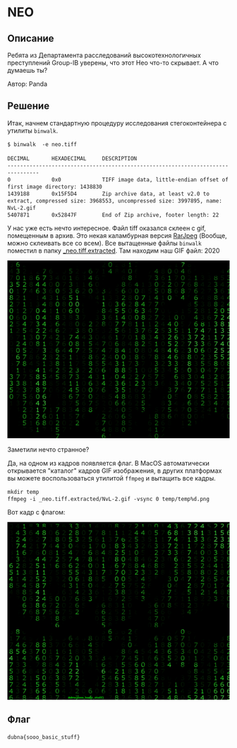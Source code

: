 # NEO
## Описание

Ребята из Департамента расследований высокотехнологичных преступлений Group-IB уверены, что этот Нео что-то скрывает. А что думаешь ты?

Автор: Panda

## Решение 

Итак, начнем стандартную процедуру исследования стегоконтейнера с утилиты `binwalk`.

```
$ binwalk  -e neo.tiff

DECIMAL       HEXADECIMAL     DESCRIPTION
--------------------------------------------------------------------------------
0             0x0             TIFF image data, little-endian offset of first image directory: 1438830
1439188       0x15F5D4        Zip archive data, at least v2.0 to extract, compressed size: 3968553, uncompressed size: 3997895, name: NvL-2.gif
5407871       0x52847F        End of Zip archive, footer length: 22
```

У нас уже есть нечто интересное. Файл tiff оказался склеен с gif, помещенным в архив. 
Это некая каламбурная версия [RarJpeg](https://lurkmore.to/Rarjpeg) (Вообще, можно склеивать все со всем).
Все вытащенные файлы `binwalk` поместил в папку [_neo.tiff.extracted](./_neo.tiff.extracted). 
Там находим наш GIF файл: 2020

![neo_gif](./_neo.tiff.extracted/NvL-2.gif)


Заметили нечто странное?

Да, на одном из кадров появляется флаг. В MacOS автоматически открывается "каталог" кадров GIF изображения, в других платформах вы можете воспользоваться утилитой `ffmpeg` и вытащить все кадры. 

```
mkdir temp
ffmpeg -i _neo.tiff.extracted/NvL-2.gif -vsync 0 temp/temp%d.png
```

Вот кадр с флагом: 

![neo_gif](./temp17.png)

## Флаг 

`dubna{sooo_basic_stuff}`
